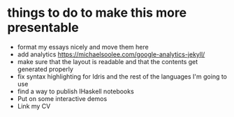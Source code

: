 # things to do to make this more presentable
- format my essays nicely and move them here
- add analytics https://michaelsoolee.com/google-analytics-jekyll/
- make sure that the layout is readable and that the contents get generated properly
- fix syntax highlighting for Idris and the rest of the languages I'm going to use
- find a way to publish IHaskell notebooks
- Put on some interactive demos
- Link my CV

